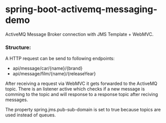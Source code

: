 # spring-boot-activemq-messaging-demo
 ActiveMQ Message Broker connection with JMS Template + WebMVC.

### Structure:

A HTTP request can be send to following endpoints:

- api/message/car/{name}/{brand}
- api/message/film/{name}/{releaseYear}

After receiving a request via WebMVC it gets forwarded to the ActiveMQ topic.
There is an listener active which checks if a new message is comming to the topic and will response to a response topic after reciving messages.

The property spring.jms.pub-sub-domain is set to true because topics are used instead of queues. 